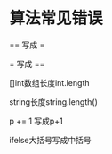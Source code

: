 # 算法常见错误

== 写成 = 

= 写成 ==

[]int数组长度int.length

string长度string.length()

p += 1 写成p+1

ifelse大括号写成中括号

